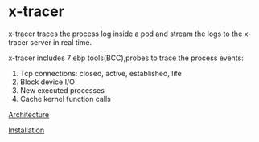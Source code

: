 # x-tracer

x-tracer traces the process log inside a pod and stream the logs to the x-tracer server in real time.

x-tracer includes 7 ebp tools(BCC),probes to trace the process events:

1. Tcp connections: closed, active, established, life
2. Block device I/O 
3. New executed processes
4. Cache kernel function calls


[Architecture](https://github.com/ITRI-ICL-Peregrine/x-tracer/wiki/Architecture)

[Installation](https://github.com/ITRI-ICL-Peregrine/x-tracer/wiki/Installation-on-Ubuntu-18.04)
